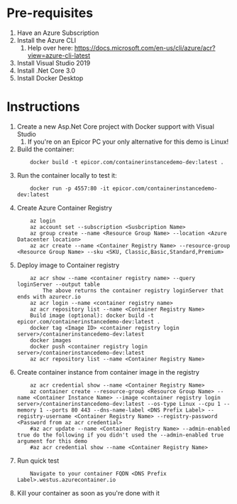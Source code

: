 # Pre-requisites

1. Have an Azure Subscription
1. Install the Azure CLI
    1. Help over here: https://docs.microsoft.com/en-us/cli/azure/acr?view=azure-cli-latest
1. Install Visual Studio 2019
1. Install .Net Core 3.0
1. Install Docker Desktop

# Instructions

1. Create a new Asp.Net Core project with Docker support with Visual Studio
    1. If you're on an Epicor PC your only alternative for this demo is Linux!
1. Build the container:
    ```
        docker build -t epicor.com/containerinstancedemo-dev:latest .
    ```
1. Run the container locally to test it:
    ```
        docker run -p 4557:80 -it epicor.com/containerinstancedemo-dev:latest
    ```
1. Create Azure Container Registry
    ```
        az login
        az account set --subscription <Susbcription Name>
        az group create --name <Resource Group Name> --location <Azure Datacenter location>
        az acr create --name <Container Registry Name> --resource-group <Resource Group Name> --sku <SKU, Classic,Basic,Standard,Premium>
    ```
1. Deploy image to Container registry
    ```
        az acr show --name <container registry name> --query loginServer --output table
            The above returns the container registry loginServer that ends with azurecr.io
        az acr login --name <container registry name>
        az acr repository list --name <Container Registry Name>
        Build image (optional): docker build -t epicor.com/containerinstancedemo-dev:latest .
        docker tag <Image ID> <container registry login server>/containerinstancedemo-dev:latest
        docker images
        docker push <container registry login server>/containerinstancedemo-dev:latest
        az acr repository list --name <Container Registry Name>
    ```
1. Create container instance from container image in the registry
    ```
        az acr credential show --name <Container Registry Name>
        az container create --resource-group <Resource Group Name> --name <Container Instance Name> --image <container registry login server>/containerinstancedemo-dev:latest --os-type Linux --cpu 1 --memory 1 --ports 80 443 --dns-name-label <DNS Prefix Label> --registry-username <Container Registry Name> --registry-password <Password from az acr credential>
        #az acr update --name <Container Registry Name> --admin-enabled true do the following if you didn't used the --admin-enabled true argument for this demo
        #az acr credential show --name <Container Registry Name>
    ```
1. Run quick test
    ```
        Navigate to your container FQDN <DNS Prefix Label>.westus.azurecontainer.io
    ```
1. Kill your container as soon as you're done with it